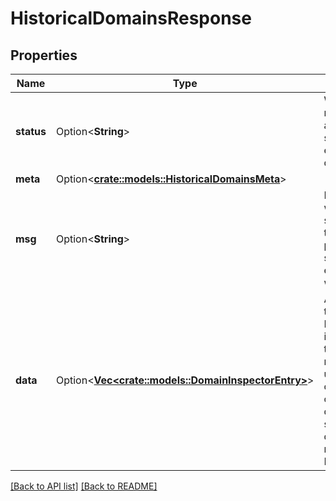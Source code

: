 # HistoricalDomainsResponse

## Properties

Name | Type | Description | Notes
------------ | ------------- | ------------- | -------------
**status** | Option<**String**> | Whether or not we were able to successfully execute the query. | 
**meta** | Option<[**crate::models::HistoricalDomainsMeta**](HistoricalDomainsMeta.md)> |  | 
**msg** | Option<**String**> | If the query was not successful, this will provide a string that explains why. | 
**data** | Option<[**Vec&lt;crate::models::DomainInspectorEntry&gt;**](DomainInspectorEntry.md)> | A list of timeseries. Each individual timeseries represents a unique combination of dimensions, such as domain, region or POP. | 

[[Back to API list]](../README.md#documentation-for-api-endpoints) [[Back to README]](../README.md)


